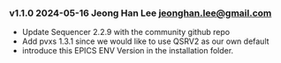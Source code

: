 
### v1.1.0 2024-05-16 Jeong Han Lee <jeonghan.lee@gmail.com>

* Update Sequencer 2.2.9 with the community github repo
* Add pvxs 1.3.1 since we would like to use QSRV2 as our own default
* introduce this EPICS ENV Version in the installation folder. 
